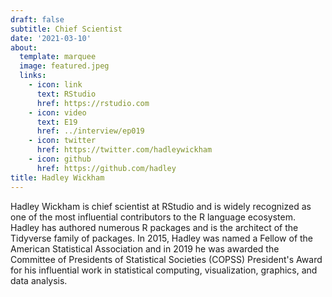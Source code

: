```yaml
---
draft: false
subtitle: Chief Scientist
date: '2021-03-10'
about:
  template: marquee
  image: featured.jpeg
  links:
    - icon: link
      text: RStudio
      href: https://rstudio.com
    - icon: video
      text: E19
      href: ../interview/ep019
    - icon: twitter
      href: https://twitter.com/hadleywickham
    - icon: github
      href: https://github.com/hadley
title: Hadley Wickham
---
```


Hadley Wickham is chief scientist at RStudio and is widely recognized as one of the most influential contributors to the R language ecosystem. Hadley has authored numerous R packages and is the architect of the Tidyverse family of packages.  In 2015, Hadley was named a Fellow of the American Statistical Association and in 2019 he was awarded the Committee of Presidents of Statistical Societies (COPSS) President's Award for his influential work in statistical computing, visualization, graphics, and data analysis.
